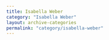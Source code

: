```yaml
---
title: Isabella Weber
category: "Isabella Weber"
layout: archive-categories
permalink: "category/isabella-weber"
---
```

